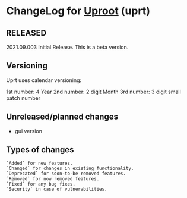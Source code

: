# ChangeLog for [Uproot](https://github.com/GeekVisit/uproot) (uprt)

## RELEASED

2021.09.003  Initial Release. This is a beta version.

## Versioning

   Uprt uses calendar versioning:

   1st number: 4 Year
   2nd number: 2 digit Month
   3rd number: 3 digit small patch number

## Unreleased/planned changes

* gui version

## Types of changes

    `Added` for new features.
    `Changed` for changes in existing functionality.
    `Deprecated` for soon-to-be removed features.
    `Removed` for now removed features.
    `Fixed` for any bug fixes.
    `Security` in case of vulnerabilities.
